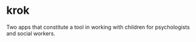 # krok
Two apps that constitute a tool in working with children for psychologists and social workers.
